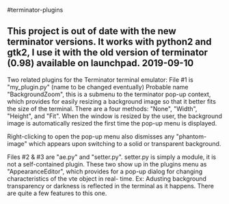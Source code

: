 #terminator-plugins

This project is out of date with the new terminator versions.
It works with python2 and gtk2, I use it with the old version
of terminator (0.98) available on launchpad. 2019-09-10
--------------------------------------------------------
Two related plugins for the Terminator terminal emulator:
File #1 is "my_plugin.py" (name to be changed eventually)
Probable name "BackgroundZoom", this is a submenu to the
terminator pop-up context, which provides for easily 
resizing a background image so that it better fits the
size of the terminal.  There are a four methods: "None",
"Width", "Height", and "Fit".  When the window is resized
by the user, the background image is automatically resized
the first time the pop-up menu is displayed.

Right-clicking to open the pop-up menu also dismisses any
"phantom-image" which appears upon switching to a solid
or transparent background.

Files #2 & #3 are "ae.py" and "setter.py".  setter.py
is simply a module, it is not a self-contained plugin.
These two show up in the plugins menu as 
"AppearanceEditor", which provides for a pop-up dialog
for changing characteristics of the vte object in real-
time.  Ex: Adusting background transparency or darkness
is reflected in the terminal as it happens.   There are
quite a few features to this one.
